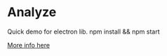 # Analyze
Quick demo for electron lib.
npm install && npm start


[More info here](https://yairbarak.wordpress.com/2016/08/15/%D7%99%D7%A6%D7%99%D7%A8%D7%AA-%D7%90%D7%A4%D7%9C%D7%99%D7%A7%D7%A6%D7%99%D7%99%D7%AA-%D7%93%D7%A1%D7%A7%D7%98%D7%95%D7%A4-%D7%91-node-js/)
